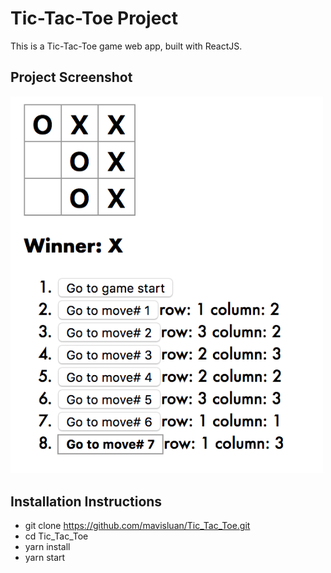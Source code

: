 # Tic-Tac-Toe Project

This is a Tic-Tac-Toe game web app, built with ReactJS.


## Project Screenshot

<img src='src/screenshot.png' width='500'>


## Installation Instructions

- git clone https://github.com/mavisluan/Tic_Tac_Toe.git
- cd Tic_Tac_Toe
- yarn install
- yarn start
